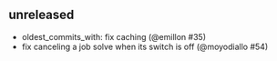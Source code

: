 ## unreleased

* oldest_commits_with: fix caching (@emillon #35)
* fix canceling a job solve when its switch is off (@moyodiallo #54)

